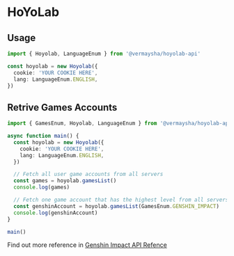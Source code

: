 # HoYoLab

## Usage

```ts
import { Hoyolab, LanguageEnum } from '@vermaysha/hoyolab-api'

const hoyolab = new Hoyolab({
  cookie: 'YOUR COOKIE HERE',
  lang: LanguageEnum.ENGLISH,
})
```

## Retrive Games Accounts

```ts
import { GamesEnum, Hoyolab, LanguageEnum } from '@vermaysha/hoyolab-api'

async function main() {
  const hoyolab = new Hoyolab({
    cookie: 'YOUR COOKIE HERE',
    lang: LanguageEnum.ENGLISH,
  })

  // Fetch all user game accounts from all servers
  const games = hoyolab.gamesList()
  console.log(games)

  // Fetch one game account that has the highest level from all servers
  const genshinAccount = hoyolab.gamesList(GamesEnum.GENSHIN_IMPACT)
  console.log(genshinAccount)
}

main()
```

Find out more reference in [Genshin Impact API Refence](/docs/api/classes/GenshinImpact)
